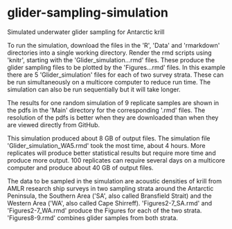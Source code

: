 # glider-sampling-simulation
Simulated underwater glider sampling for Antarctic krill

To run the simulation, download the files in the 'R', 'Data' and 'rmarkdown' directories into a single working directory. Render the rmd scripts using 'knitr', starting with the 'Glider_simulation...rmd' files. These produce the glider sampling files to be plotted by the 'Figures...rmd' files. In this example there are 5 'Glider_simulation' files for each of two survey strata. These can be run simultaneously on a multicore computer to reduce run time. The simulation can also be run sequentially but it will take longer.  

The results for one random simulation of 9 replicate samples are shown in the pdfs in the 'Main' directory for the corresponding '.rmd' files. The resolution of the pdfs is better when they are downloaded than when they are viewed directly from GitHub. 

This simulation produced about 8 GB of output files. The simulation file 'Glider_simulation_WA5.rmd' took the most time, about 4 hours. More replicates will produce better statistical results but require more time and produce more output. 100 replicates can require several days on a multicore computer and produce about 40 GB of output files.

The data to be sampled in the simulation are acoustic densities of krill from AMLR research ship surveys in two sampling strata around the Antarctic Peninsula, the Southern Area ('SA', also called Bransfield Strait) and the Western Area ('WA', also called Cape Shirreff). 'Figures2-7_SA.rmd' and 'Figures2-7_WA.rmd' produce the Figures for each of the two strata. 'Figures8-9.rmd' combines glider samples from both strata.
